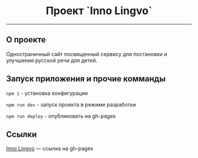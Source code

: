 <h1 align="center">Проект `Inno Lingvo`</h1>

---

## О проекте

Одностраничный сайт посвященный сервису для постановки и улучшения русской речи для детей. 


## Запуск приложения и прочие комманды

`npm i` - установка конфигурации

`npm run dev` - запуск проекта в режиме разработки

`npm run deploy` - опубликовать на gh-pages


## Ссылки

[Inno Lingvo](https://wadimsh.github.io/Project/dist/index.html) — ссылка на gh-pages  

